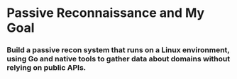 # Passive Reconnaissance and My Goal

### Build a passive recon system that runs on a Linux environment, using Go and native tools to gather data about domains without relying on public APIs.
